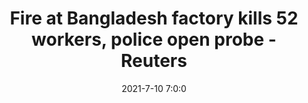 ---
"title": "Fire at Bangladesh factory kills 52 workers, police open probe - Reuters"
"date": "2021-7-10 7:0:0"
"feed_name": "GOOGLENEWSINDUSTRIAL"
"feed_website": "https://news.google.com/search?q=industrial%2Bincident&hl=en-US&gl=US&ceid=US:en"
"feed_rss": "https://news.google.com/rss/search?q=industrial%2Bincident&hl=en-US&gl=US&ceid=US:en"
"link": "https://www.reuters.com/world/asia-pacific/fire-bangladesh-juice-factory-kills-three-many-feared-trapped-2021-07-09/"
"file": "_posts/2021-1-1-2c3540c8eb19b1df9069843e2f97e2ca7083ef22.md"
"accident": "1"
"drilling": "0"
"dead": "52"
"injured": "0"
---